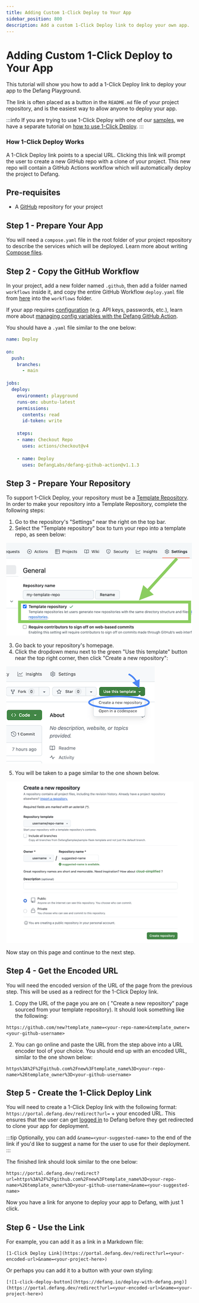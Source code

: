```yaml
---
title: Adding Custom 1-Click Deploy to Your App
sidebar_position: 800
description: Add a custom 1-Click Deploy link to deploy your own app. 
---
```


# Adding Custom 1-Click Deploy to Your App

This tutorial will show you how to add a 1-Click Deploy link to deploy your app to the Defang Playground. 

The link is often placed as a button in the `README.md` file of your project repository, and is the easiest way to allow anyone to deploy your app. 

:::info
If you are trying to use 1-Click Deploy with one of our [samples](https://defang.io/samples/), we have a separate tutorial on [how to use 1-Click Deploy](/docs/tutorials/using-one-click-deploy). 
:::

### How 1-Click Deploy Works
A 1-Click Deploy link points to a special URL. Clicking this link will prompt the user to create a new GitHub repo with a clone of your project. This new repo will contain a GitHub Actions workflow which will automatically deploy the project to Defang. 

## Pre-requisites

- A [GitHub](https://github.com/) repository for your project

## Step 1 - Prepare Your App

You will need a `compose.yaml` file in the root folder of your project repository to describe the services which will be deployed. Learn more about writing [Compose files](/docs/concepts/compose#example-of-a-compose-file).

## Step 2 - Copy the GitHub Workflow
 
In your project, add a new folder named `.github`, then add a folder named `workflows` inside it, and copy the entire GitHub Workflow `deploy.yaml` file from [here](https://github.com/DefangLabs/samples/blob/main/starter-sample/.github/workflows/deploy.yaml) into the `workflows` folder. 
 
If your app requires [configuration](/docs/concepts/configuration) (e.g. API keys, passwords, etc.), learn more about [managing config variables with the Defang GitHub Action](https://github.com/DefangLabs/defang-github-action?tab=readme-ov-file#managing-config-values). 

You should have a `.yaml` file similar to the one below:
```yaml
name: Deploy

on:
  push:
    branches:
      - main

jobs:
  deploy:
    environment: playground
    runs-on: ubuntu-latest
    permissions:
      contents: read
      id-token: write

    steps:
    - name: Checkout Repo
      uses: actions/checkout@v4

    - name: Deploy
      uses: DefangLabs/defang-github-action@v1.1.3
```

## Step 3 - Prepare Your Repository

To support 1-Click Deploy, your repository must be a [Template Repository](https://docs.github.com/en/repositories/creating-and-managing-repositories/creating-a-repository-from-a-template). In order to make your repository into a Template Repository, complete the following steps:
1. Go to the repository's "Settings" near the right on the top bar. 
2. Select the "Template repository" box to turn your repo into a template repo, as seen below:

![select-template-repo-box](/img/custom-one-click-tutorial/select-template-repo-box.png)

3. Go back to your repository's homepage.
4. Click the dropdown menu next to the green "Use this template" button near the top right corner, then click "Create a new repository":

![use-this-template](/img/custom-one-click-tutorial/use-this-template.png)

5. You will be taken to a page similar to the one shown below.

![create-repo](/img/custom-one-click-tutorial/create-repo.png)

Now stay on this page and continue to the next step.

## Step 4 - Get the Encoded URL

You will need the encoded version of the URL of the page from the previous step. This will be used as a redirect for the 1-Click Deploy link. 

1. Copy the URL of the page you are on ( "Create a new repository" page sourced from your template repository). It should look something like the following:
```
https://github.com/new?template_name=<your-repo-name>&template_owner=<your-github-username>
```
2. You can go online and paste the URL from the step above into a URL encoder tool of your choice. You should end up with an encoded URL, similar to the one shown below:

```
https%3A%2F%2Fgithub.com%2Fnew%3Ftemplate_name%3D<your-repo-name>%26template_owner%3D<your-github-username>
```

## Step 5 - Create the 1-Click Deploy Link

You will need to create a 1-Click Deploy link with the following format: `https://portal.defang.dev/redirect?url=` + your encoded URL. This ensures that the user can get [logged in](/docs/concepts/authentication/) to Defang before they get redirected to clone your app for deployment. 

:::tip
Optionally, you can add `&name=<your-suggested-name>` to the end of the link if you'd like to suggest a name for the user to use for their deployment.
:::

The finished link should look similar to the one below:
```
https://portal.defang.dev/redirect?url=https%3A%2F%2Fgithub.com%2Fnew%3Ftemplate_name%3D<your-repo-name>%26template_owner%3D<your-github-username>&name=<your-suggested-name>
```

Now you have a link for anyone to deploy your app to Defang, with just 1 click. 

## Step 6 - Use the Link
For example, you can add it as a link in a Markdown file:
```
[1-Click Deploy Link](https://portal.defang.dev/redirect?url=<your-encoded-url>&name=<your-project-here>)
```
Or perhaps you can add it to a button with your own styling:
```
[![1-click-deploy-button](https://defang.io/deploy-with-defang.png)](https://portal.defang.dev/redirect?url=<your-encoded-url>&name=<your-project-here>)
```
